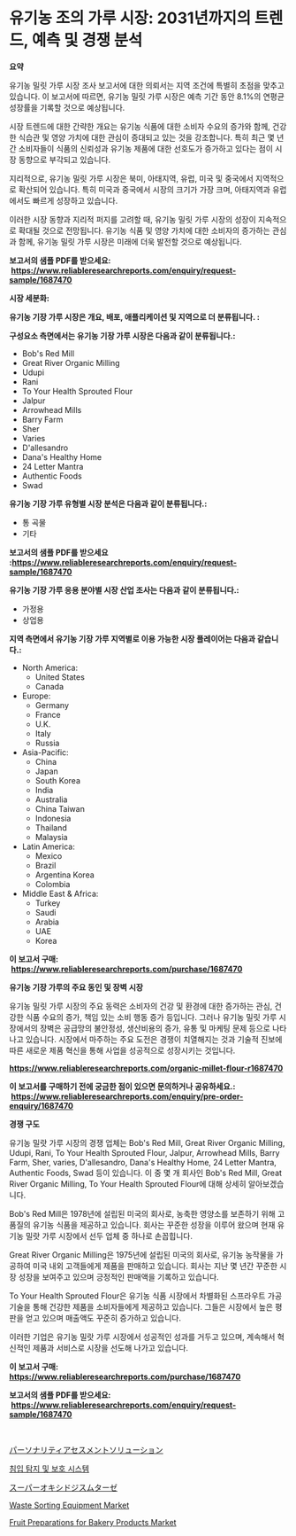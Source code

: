 <p><h1>유기농 조의 가루 시장: 2031년까지의 트렌드, 예측 및 경쟁 분석</h1></p><p><strong>요약</strong></p>
<p><p>유기농 밀릿 가루 시장 조사 보고서에 대한 의뢰서는 지역 조건에 특별히 초점을 맞추고 있습니다. 이 보고서에 따르면, 유기농 밀릿 가루 시장은 예측 기간 동안 8.1%의 연평균 성장률을 기록할 것으로 예상됩니다. </p><p>시장 트렌드에 대한 간략한 개요는 유기농 식품에 대한 소비자 수요의 증가와 함께, 건강한 식습관 및 영양 가치에 대한 관심이 증대되고 있는 것을 강조합니다. 특히 최근 몇 년간 소비자들이 식품의 신뢰성과 유기농 제품에 대한 선호도가 증가하고 있다는 점이 시장 동향으로 부각되고 있습니다.</p><p>지리적으로, 유기농 밀릿 가루 시장은 북미, 아태지역, 유럽, 미국 및 중국에서 지역적으로 확산되어 있습니다. 특히 미국과 중국에서 시장의 크기가 가장 크며, 아태지역과 유럽에서도 빠르게 성장하고 있습니다.</p><p>이러한 시장 동향과 지리적 퍼지를 고려할 때, 유기농 밀릿 가루 시장의 성장이 지속적으로 확대될 것으로 전망됩니다. 유기농 식품 및 영양 가치에 대한 소비자의 증가하는 관심과 함께, 유기농 밀릿 가루 시장은 미래에 더욱 발전할 것으로 예상됩니다.</p></p>
<p><strong>보고서의 샘플 PDF를 받으세요: &nbsp;<a href="https://www.reliableresearchreports.com/enquiry/request-sample/1687470">https://www.reliableresearchreports.com/enquiry/request-sample/1687470</a></strong></p>
<p><strong>시장 세분화:</strong></p>
<p><strong> 유기농 기장 가루 시장은 개요, 배포, 애플리케이션 및 지역으로 더 분류됩니다. :</strong></p>
<p><strong>구성요소 측면에서는 유기농 기장 가루 시장은 다음과 같이 분류됩니다.:</strong></p>
<p><ul><li>Bob's Red Mill</li><li>Great River Organic Milling</li><li>Udupi</li><li>Rani</li><li>To Your Health Sprouted Flour</li><li>Jalpur</li><li>Arrowhead Mills</li><li>Barry Farm</li><li>Sher</li><li>Varies</li><li>D'allesandro</li><li>Dana's Healthy Home</li><li>24 Letter Mantra</li><li>Authentic Foods</li><li>Swad</li></ul></p>
<p><strong> 유기농 기장 가루 유형별 시장 분석은 다음과 같이 분류됩니다.:</strong></p>
<p><ul><li>통 곡물</li><li>기타</li></ul></p>
<p><strong>보고서의 샘플 PDF를 받으세요 :<a href="https://www.reliableresearchreports.com/enquiry/request-sample/1687470">https://www.reliableresearchreports.com/enquiry/request-sample/1687470</a></strong></p>
<p><strong> 유기농 기장 가루 응용 분야별 시장 산업 조사는 다음과 같이 분류됩니다.:</strong></p>
<p><ul><li>가정용</li><li>상업용</li></ul></p>
<p><strong>지역 측면에서 유기농 기장 가루 지역별로 이용 가능한 시장 플레이어는 다음과 같습니다.:</strong></p>
<p><ul>
    <li>
        North America:
        <ul>
            <li>United States</li>
            <li>Canada</li>
        </ul>
    </li>
    <li>
        Europe:
        <ul>
            <li>Germany</li>
            <li>France</li>
            <li>U.K.</li>
            <li>Italy</li>
            <li>Russia</li>
        </ul>
    </li>
    <li>
        Asia-Pacific:
        <ul>
            <li>China</li>
            <li>Japan</li>
            <li>South Korea</li>
            <li>India</li>
            <li>Australia</li>
            <li>China Taiwan</li>
            <li>Indonesia</li>
            <li>Thailand</li>
            <li>Malaysia</li>
        </ul>
    </li>
    <li>
        Latin America:
        <ul>
            <li>Mexico</li>
            <li>Brazil</li>
            <li>Argentina Korea</li>
            <li>Colombia</li>
        </ul>
    </li>
    <li>
        Middle East & Africa:
        <ul>
            <li>Turkey</li>
            <li>Saudi</li>
            <li>Arabia</li>
            <li>UAE</li>
            <li>Korea</li>
        </ul>
    </li>
    </ul></p>
<p><strong>이 보고서 구매: &nbsp;<a href="https://www.reliableresearchreports.com/purchase/1687470">https://www.reliableresearchreports.com/purchase/1687470</a></strong></p>
<p><strong>유기농 기장 가루의 주요 동인 및 장벽 시장</strong></p>
<p><p>유기농 밀릿 가루 시장의 주요 동력은 소비자의 건강 및 환경에 대한 증가하는 관심, 건강한 식품 수요의 증가, 책임 있는 소비 행동 증가 등입니다. 그러나 유기농 밀릿 가루 시장에서의 장벽은 공급망의 불안정성, 생산비용의 증가, 유통 및 마케팅 문제 등으로 나타나고 있습니다. 시장에서 마주하는 주요 도전은 경쟁이 치열해지는 것과 기술적 진보에 따른 새로운 제품 혁신을 통해 사업을 성공적으로 성장시키는 것입니다.</p></p>
<p><strong><a href="https://www.reliableresearchreports.com/organic-millet-flour-r1687470">https://www.reliableresearchreports.com/organic-millet-flour-r1687470</a></strong></p>
<p><strong>이 보고서를 구매하기 전에 궁금한 점이 있으면 문의하거나 공유하세요.: &nbsp;<a href="https://www.reliableresearchreports.com/enquiry/pre-order-enquiry/1687470">https://www.reliableresearchreports.com/enquiry/pre-order-enquiry/1687470</a></strong></p>
<p><strong>경쟁 구도</strong></p>
<p><p>유기농 밀랏 가루 시장의 경쟁 업체는 Bob's Red Mill, Great River Organic Milling, Udupi, Rani, To Your Health Sprouted Flour, Jalpur, Arrowhead Mills, Barry Farm, Sher, varies, D'allesandro, Dana's Healthy Home, 24 Letter Mantra, Authentic Foods, Swad 등이 있습니다. 이 중 몇 개 회사인 Bob's Red Mill, Great River Organic Milling, To Your Health Sprouted Flour에 대해 상세히 알아보겠습니다.</p><p>Bob's Red Mill은 1978년에 설립된 미국의 회사로, 농축한 영양소를 보존하기 위해 고품질의 유기농 식품을 제공하고 있습니다. 회사는 꾸준한 성장을 이루어 왔으며 현재 유기농 밀랏 가루 시장에서 선두 업체 중 하나로 손꼽힙니다.</p><p>Great River Organic Milling은 1975년에 설립된 미국의 회사로, 유기농 농작물을 가공하여 미국 내외 고객들에게 제품을 판매하고 있습니다. 회사는 지난 몇 년간 꾸준한 시장 성장을 보여주고 있으며 긍정적인 판매액을 기록하고 있습니다.</p><p>To Your Health Sprouted Flour은 유기농 식품 시장에서 차별화된 스프라우트 가공 기술을 통해 건강한 제품을 소비자들에게 제공하고 있습니다. 그들은 시장에서 높은 평판을 얻고 있으며 매출액도 꾸준히 증가하고 있습니다.</p><p>이러한 기업은 유기농 밀랏 가루 시장에서 성공적인 성과를 거두고 있으며, 계속해서 혁신적인 제품과 서비스로 시장을 선도해 나가고 있습니다.</p></p>
<p><strong>이 보고서 구매: &nbsp; <a href="https://www.reliableresearchreports.com/purchase/1687470">https://www.reliableresearchreports.com/purchase/1687470</a></strong></p>
<p><strong>보고서의 샘플 PDF를 받으세요: &nbsp;<a href="https://www.reliableresearchreports.com/enquiry/request-sample/1687470">https://www.reliableresearchreports.com/enquiry/request-sample/1687470</a></strong><strong></strong></p>
<p>&nbsp;</p>
<p><p><a href="https://medium.com/@brendancole1992/%E6%80%A7%E6%A0%BC%E8%A9%95%E4%BE%A1%E3%82%BD%E3%83%AA%E3%83%A5%E3%83%BC%E3%82%B7%E3%83%A7%E3%83%B3%E5%B8%82%E5%A0%B4-%E7%A8%AE%E9%A1%9E-%E3%82%A2%E3%83%97%E3%83%AA%E3%82%B1%E3%83%BC%E3%82%B7%E3%83%A7%E3%83%B3-%E5%9C%B0%E7%90%86%E3%81%AB%E3%82%88%E3%82%8B%E7%B7%8F%E5%90%88%E7%9A%84%E3%81%AA%E8%A9%95%E4%BE%A1-a17490b29485">パーソナリティアセスメントソリューション</a></p><p><a href="https://github.com/AlbertotDouglas44367/Market-Research-Report-List-1/blob/main/944319927020.md">침입 탐지 및 보호 시스템</a></p><p><a href="https://github.com/gfggqjbfys368009/Market-Research-Report-List-1/blob/main/511858129352.md">スーパーオキシドジスムターゼ</a></p><p><a href="https://github.com/eeaveuhhh/Market-Research-Report-List-2/blob/main/waste-sorting-equipment-market.md">Waste Sorting Equipment Market</a></p><p><a href="https://adventurous-uranium-ef9.notion.site/Fruit-Preparations-for-Bakery-Products-Market-Research-Report-Its-History-and-Forecast-2024-to-2031-695ba545a2c94d1ebef526db2f626f50">Fruit Preparations for Bakery Products Market</a></p></p>